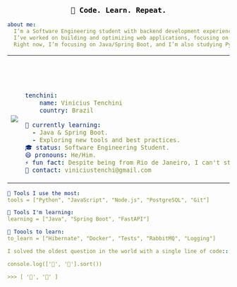 ### <p style="font-family: monospace; color: black;" align="center">🔁 Code. Learn. Repeat.</p>

```yaml
about me:
  I’m a Software Engineering student with backend development experience from an iFood bootcamp.
  I’ve worked on building and optimizing web applications, focusing on backend services and APIs.
  Right now, I’m focusing on Java/Spring Boot, and I’m also studying Python because I really enjoy the language.
```



<table align="center">
    <tr>
        <td style="width: 30%; vertical-align: middle;">
            <img src="https://s13.gifyu.com/images/b2d1W.gif">
        </td>
        <td style="width: 90%; align: center;">

<p style="font-family: monospace; font-size: 80px; color: black;">


```yaml
tenchini:
    name: Vinicius Tenchini
    country: Brazil
```
</p>

```yaml
🌱 currently learning:
  - Java & Spring Boot.
  - Exploring new tools and best practices.
🎓 status: Software Engineering Student.
😄 pronouns: He/Him.
⚡ fun fact: Despite being from Rio de Janeiro, I can't stand the heat.
📨 contact: viniciustenchi@gmail.com
```

</td> </tr> </table>

```yaml
📌 Tools I use the most:
tools = ["Python", "JavaScript", "Node.js", "PostgreSQL", "Git"]
```
```yaml
📌 Tools I'm learning:
learning = ["Java", "Spring Boot", "FastAPI"]
```
```yaml
📌 Toools to learn:
to_learn = ["Hibernate", "Docker", "Tests", "RabbitMQ", "Logging"]
```

```yaml
I solved the oldest question in the world with a single line of code::

console.log(['🥚', '🐔'].sort())

>>> [ '🐔', '🥚' ]
```

<!-- <div align="center"> <br/>     <img height="180em" src="https://github-readme-stats.vercel.app/api/top-langs/?username=tenchini&theme=dark&show_icons=true&hide_border=true&layout=compact"/></div> -->

